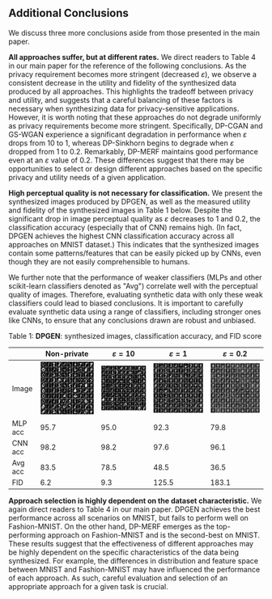 ## Additional Conclusions

We discuss three more conclusions aside from those presented in the main paper.

**All approaches suffer, but at different rates.**
We direct readers to Table 4 in our main paper for the reference of the following conclusions. As the privacy requirement becomes more stringent (decreased $\varepsilon$), we observe a consistent decrease in the utility and fidelity of the synthesized data produced by all approaches. This highlights the tradeoff between privacy and utility, and suggests that a careful balancing of these factors is necessary when synthesizing data for privacy-sensitive applications. However, it is worth noting that these approaches do not degrade uniformly as privacy requirements become more stringent. Specifically, DP-CGAN and GS-WGAN experience a significant degradation in performance when $\varepsilon$ drops from 10 to 1, whereas DP-Sinkhorn begins to degrade when $\varepsilon$ dropped from 1 to 0.2. Remarkably, DP-MERF maintains good performance even at an $\varepsilon$ value of 0.2. These differences suggest that there may be opportunities to select or design different approaches based on the specific privacy and utility needs of a given application.


**High perceptual quality is not necessary for classification.**
We present the synthesized images produced by DPGEN, as well as the measured utility and fidelity of the synthesized images in Table 1 below. Despite the significant drop in image perceptual quality as $\varepsilon$ decreases to 1 and 0.2, the classification accuracy (especially that of CNN) remains high. (In fact, DPGEN achieves the highest CNN classification accuracy across all approaches on MNIST dataset.) This indicates that the synthesized images contain some patterns/features that can be easily picked up by CNNs, even though they are not easily comprehensible to humans. 

We further note that the performance of weaker classifiers (MLPs and other scikit-learn classifiers denoted as "Avg") correlate well with the perceptual quality of images. Therefore, evaluating synthetic data with only these weak classifiers could lead to biased conclusions. It is important to carefully evaluate synthetic data using a range of classifiers, including stronger ones like CNNs, to ensure that any conclusions drawn are robust and unbiased.

Table 1: **DPGEN**: synthesized images, classification accuracy, and FID score

| | Non-private         | $\varepsilon=10$ | $\varepsilon=1$ | $\varepsilon=0.2$ |
|--|-----------------|---------------|---------------|---------------|
|Image| ![DPGEN-MNIST-nonpriv](./figs/dpgen_mnist_nonpriv.png) | ![DPGEN-MNIST-eps-10](./figs/dpgen_mnist_eps-10.png) | ![DPGEN-MNIST-eps-1](./figs/dpgen_mnist_eps-1.png) | ![DPGEN-MNIST-eps-0.2](./figs/dpgen_mnist_eps-0.2.png) |
| MLP acc | 95.7 | 95.0 | 92.3 | 79.8 | 
| CNN acc | 98.2 | 98.2 | 97.6 | 96.1 | 
| Avg acc | 83.5 | 78.5 | 48.5 | 36.5 | 
| FID | 6.2 | 9.3 | 125.5 | 183.1 |




**Approach selection is highly dependent on the dataset characteristic.**
We again direct readers to Table 4 in our main paper. DPGEN achieves the best performance across all scenarios on MNIST, but fails to perform well on Fashion-MNIST. On the other hand, DP-MERF emerges as the top-performing approach on Fashion-MNIST and is the second-best on MNIST. These results suggest that the effectiveness of different approaches may be highly dependent on the specific characteristics of the data being synthesized. For example, the differences in distribution and feature space between MNIST and Fashion-MNIST may have influenced the performance of each approach. As such, careful evaluation and selection of an appropriate approach for a given task is crucial.
